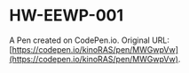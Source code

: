 # HW-EEWP-001

A Pen created on CodePen.io. Original URL: [https://codepen.io/kinoRAS/pen/MWGwpVw](https://codepen.io/kinoRAS/pen/MWGwpVw).

